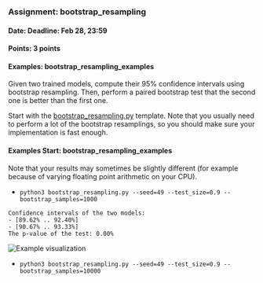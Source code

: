 ### Assignment: bootstrap_resampling
#### Date: Deadline: Feb 28, 23:59
#### Points: 3 points
#### Examples: bootstrap_resampling_examples

Given two trained models, compute their 95% confidence intervals using bootstrap
resampling. Then, perform a paired bootstrap test that the second one is better
than the first one.

Start with the [bootstrap_resampling.py](https://github.com/ufal/npfl129/tree/master/labs/13/bootstrap_resampling.py)
template. Note that you usually need to perform a lot of the bootstrap
resamplings, so you should make sure your implementation is fast enough.

#### Examples Start: bootstrap_resampling_examples
Note that your results may sometimes be slightly different (for example because of varying floating point arithmetic on your CPU).
- `python3 bootstrap_resampling.py --seed=49 --test_size=0.9 --bootstrap_samples=1000`
```
Confidence intervals of the two models:
- [89.62% .. 92.40%]
- [90.67% .. 93.33%]
The p-value of the test: 0.00%
```
![Example visualization](//ufal.mff.cuni.cz/~straka/courses/npfl129/2021/tasks/figures/bootstrap_resampling_1.svgz)
- `python3 bootstrap_resampling.py --seed=49 --test_size=0.9 --bootstrap_samples=10000`
```
